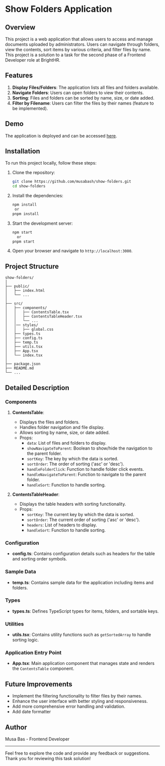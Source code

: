 # Show Folders Application

## Overview

This project is a web application that allows users to access and manage documents uploaded by administrators. Users can navigate through folders, view the contents, sort items by various criteria, and filter files by name. This project is a solution to a task for the second phase of a Frontend Developer role at BrightHR.

## Features

1. **Display Files/Folders**: The application lists all files and folders available.
2. **Navigate Folders**: Users can open folders to view their contents.
3. **Sorting**: Files and folders can be sorted by name, size, or date added.
4. **Filter by Filename**: Users can filter the files by their names (feature to be implemented).

## Demo

The application is deployed and can be accessed [here](https://main--show-folders.netlify.app/).

## Installation

To run this project locally, follow these steps:

1. Clone the repository:
   ```bash
   git clone https://github.com/musabash/show-folders.git
   cd show-folders
   ```

2. Install the dependencies:
   ```bash
   npm install
    or
   pnpm install
   ```

3. Start the development server:
   ```bash
   npm start
     or
   pnpm start
   ```

4. Open your browser and navigate to `http://localhost:3000`.

## Project Structure

```plaintext
show-folders/
│
├── public/
│   ├── index.html
│   └── ...
│
├── src/
│   ├── components/
│   │   ├── ContentsTable.tsx
│   │   ├── ContentsTableHeader.tsx
│   │   └── ...
│   │── styles/
│   │   ├── global.css
│   ├── types.ts
│   ├── config.ts
│   ├── temp.ts
│   ├── utils.tsx
│   ├── App.tsx
│   └── index.tsx
│
├── package.json
├── README.md
└── ...
```

## Detailed Description

### Components

1. **ContentsTable**: 
   - Displays the files and folders.
   - Handles folder navigation and file display.
   - Allows sorting by name, size, or date added.
   - Props:
     - `data`: List of files and folders to display.
     - `showNavigateToParent`: Boolean to show/hide the navigation to the parent folder.
     - `sortKey`: The key by which the data is sorted.
     - `sortOrder`: The order of sorting ('asc' or 'desc').
     - `handleFolderClick`: Function to handle folder click events.
     - `handleNavigateToParent`: Function to navigate to the parent folder.
     - `handleSort`: Function to handle sorting.

2. **ContentsTableHeader**:
   - Displays the table headers with sorting functionality.
   - Props:
     - `sortKey`: The current key by which the data is sorted.
     - `sortOrder`: The current order of sorting ('asc' or 'desc').
     - `headers`: List of headers to display.
     - `handleSort`: Function to handle sorting.

### Configuration

- **config.ts**: Contains configuration details such as headers for the table and sorting order symbols.

### Sample Data

- **temp.ts**: Contains sample data for the application including items and folders.

### Types

- **types.ts**: Defines TypeScript types for items, folders, and sortable keys.

### Utilities

- **utils.tsx**: Contains utility functions such as `getSortedArray` to handle sorting logic.

### Application Entry Point

- **App.tsx**: Main application component that manages state and renders the `ContentsTable` component.

## Future Improvements

- Implement the filtering functionality to filter files by their names.
- Enhance the user interface with better styling and responsiveness.
- Add more comprehensive error handling and validation.
- Add date formatter

## Author

Musa Bas - Frontend Developer

---

Feel free to explore the code and provide any feedback or suggestions. Thank you for reviewing this task solution!
